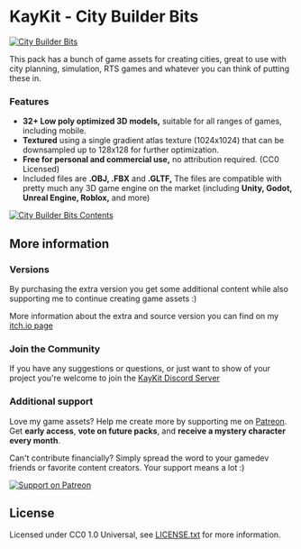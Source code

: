 # KayKit - City Builder Bits

[![City Builder Bits](https://img.itch.zone/aW1nLzEyOTU3MzE0LnBuZw==/original/%2BQSaK0.png)](https://kaylousberg.itch.io/city-builder-bits)

This pack has a bunch of game assets for creating cities, great to use with city planning, simulation, RTS games and whatever you can think of putting these in.

### Features

- **32+ Low poly optimized 3D models,** suitable for all ranges of games, including mobile.
- **Textured** using a single gradient atlas texture (1024x1024) that can be downsampled up to 128x128 for further optimization.
- **Free for personal and commercial use,** no attribution required. (CC0 Licensed)
- Included files are **.OBJ, .FBX** and **.GLTF,** The files are compatible with pretty much any 3D game engine on the market (including **Unity, Godot, Unreal Engine, Roblox,** and more)

[![City Builder Bits Contents](https://img.itch.zone/aW1hZ2UvMjE4OTQ4My8xMjk1NzMwNy5wbmc=/original/oNg4ek.png)](https://kaylousberg.itch.io/city-builder-bits)

## More information

### Versions

By purchasing the extra version you get some additional content while also supporting me to continue creating game assets :)

More information about the extra and source version you can find on my [itch.io page](https://kaylousberg.itch.io/city-builder-bits)

### Join the Community

If you have any suggestions or questions, or just want to show of your project you're welcome to join the [KayKit Discord Server](https://discord.gg/JC7HGnnUqH) 

### Additional support 

Love my game assets? Help me create more by supporting me on [Patreon](https://www.patreon.com/kaylousberg/posts). Get **early access**, **vote on future packs**, and **receive a mystery character every month**.

Can't contribute financially? Simply spread the word to your gamedev friends or favorite content creators. Your support means a lot :) 


[![Support on Patreon](https://img.itch.zone/aW1nLzEyOTMyMjQ3LnBuZw==/original/Sa%2Furp.png)](https://www.patreon.com/kaylousberg/posts)

## License

Licensed under CC0 1.0 Universal, see [LICENSE.txt](LICENSE.txt) for more information.